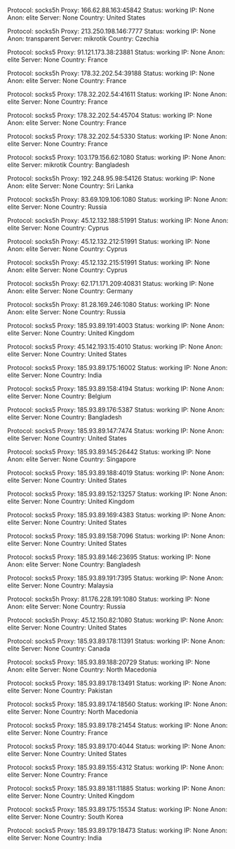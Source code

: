 Protocol: socks5h
Proxy: 166.62.88.163:45842
Status: working
IP: None
Anon: elite
Server: None
Country: United States

Protocol: socks5h
Proxy: 213.250.198.146:7777
Status: working
IP: None
Anon: transparent
Server: mikrotik
Country: Czechia

Protocol: socks5
Proxy: 91.121.173.38:23881
Status: working
IP: None
Anon: elite
Server: None
Country: France

Protocol: socks5h
Proxy: 178.32.202.54:39188
Status: working
IP: None
Anon: elite
Server: None
Country: France

Protocol: socks5
Proxy: 178.32.202.54:41611
Status: working
IP: None
Anon: elite
Server: None
Country: France

Protocol: socks5
Proxy: 178.32.202.54:45704
Status: working
IP: None
Anon: elite
Server: None
Country: France

Protocol: socks5
Proxy: 178.32.202.54:5330
Status: working
IP: None
Anon: elite
Server: None
Country: France

Protocol: socks5
Proxy: 103.179.156.62:1080
Status: working
IP: None
Anon: elite
Server: mikrotik
Country: Bangladesh

Protocol: socks5h
Proxy: 192.248.95.98:54126
Status: working
IP: None
Anon: elite
Server: None
Country: Sri Lanka

Protocol: socks5h
Proxy: 83.69.109.106:1080
Status: working
IP: None
Anon: elite
Server: None
Country: Russia

Protocol: socks5h
Proxy: 45.12.132.188:51991
Status: working
IP: None
Anon: elite
Server: None
Country: Cyprus

Protocol: socks5h
Proxy: 45.12.132.212:51991
Status: working
IP: None
Anon: elite
Server: None
Country: Cyprus

Protocol: socks5h
Proxy: 45.12.132.215:51991
Status: working
IP: None
Anon: elite
Server: None
Country: Cyprus

Protocol: socks5h
Proxy: 62.171.171.209:40831
Status: working
IP: None
Anon: elite
Server: None
Country: Germany

Protocol: socks5h
Proxy: 81.28.169.246:1080
Status: working
IP: None
Anon: elite
Server: None
Country: Russia

Protocol: socks5
Proxy: 185.93.89.191:4003
Status: working
IP: None
Anon: elite
Server: None
Country: United Kingdom

Protocol: socks5
Proxy: 45.142.193.15:4010
Status: working
IP: None
Anon: elite
Server: None
Country: United States

Protocol: socks5
Proxy: 185.93.89.175:16002
Status: working
IP: None
Anon: elite
Server: None
Country: India

Protocol: socks5
Proxy: 185.93.89.158:4194
Status: working
IP: None
Anon: elite
Server: None
Country: Belgium

Protocol: socks5
Proxy: 185.93.89.176:5387
Status: working
IP: None
Anon: elite
Server: None
Country: Bangladesh

Protocol: socks5
Proxy: 185.93.89.147:7474
Status: working
IP: None
Anon: elite
Server: None
Country: United States

Protocol: socks5
Proxy: 185.93.89.145:26442
Status: working
IP: None
Anon: elite
Server: None
Country: Singapore

Protocol: socks5
Proxy: 185.93.89.188:4019
Status: working
IP: None
Anon: elite
Server: None
Country: United States

Protocol: socks5
Proxy: 185.93.89.152:13257
Status: working
IP: None
Anon: elite
Server: None
Country: United Kingdom

Protocol: socks5
Proxy: 185.93.89.169:4383
Status: working
IP: None
Anon: elite
Server: None
Country: United States

Protocol: socks5
Proxy: 185.93.89.158:7096
Status: working
IP: None
Anon: elite
Server: None
Country: United States

Protocol: socks5
Proxy: 185.93.89.146:23695
Status: working
IP: None
Anon: elite
Server: None
Country: Bangladesh

Protocol: socks5
Proxy: 185.93.89.191:7395
Status: working
IP: None
Anon: elite
Server: None
Country: Malaysia

Protocol: socks5h
Proxy: 81.176.228.191:1080
Status: working
IP: None
Anon: elite
Server: None
Country: Russia

Protocol: socks5h
Proxy: 45.12.150.82:1080
Status: working
IP: None
Anon: elite
Server: None
Country: United States

Protocol: socks5
Proxy: 185.93.89.178:11391
Status: working
IP: None
Anon: elite
Server: None
Country: Canada

Protocol: socks5
Proxy: 185.93.89.188:20729
Status: working
IP: None
Anon: elite
Server: None
Country: North Macedonia

Protocol: socks5
Proxy: 185.93.89.178:13491
Status: working
IP: None
Anon: elite
Server: None
Country: Pakistan

Protocol: socks5
Proxy: 185.93.89.174:18560
Status: working
IP: None
Anon: elite
Server: None
Country: North Macedonia

Protocol: socks5
Proxy: 185.93.89.178:21454
Status: working
IP: None
Anon: elite
Server: None
Country: France

Protocol: socks5
Proxy: 185.93.89.170:4044
Status: working
IP: None
Anon: elite
Server: None
Country: United States

Protocol: socks5
Proxy: 185.93.89.155:4312
Status: working
IP: None
Anon: elite
Server: None
Country: France

Protocol: socks5
Proxy: 185.93.89.181:11885
Status: working
IP: None
Anon: elite
Server: None
Country: United Kingdom

Protocol: socks5
Proxy: 185.93.89.175:15534
Status: working
IP: None
Anon: elite
Server: None
Country: South Korea

Protocol: socks5
Proxy: 185.93.89.179:18473
Status: working
IP: None
Anon: elite
Server: None
Country: India

